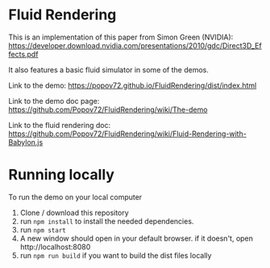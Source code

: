 # Fluid Rendering

This is an implementation of this paper from Simon Green (NVIDIA): https://developer.download.nvidia.com/presentations/2010/gdc/Direct3D_Effects.pdf

It also features a basic fluid simulator in some of the demos.

Link to the demo: https://popov72.github.io/FluidRendering/dist/index.html

Link to the demo doc page: https://github.com/Popov72/FluidRendering/wiki/The-demo

Link to the fluid rendering doc: https://github.com/Popov72/FluidRendering/wiki/Fluid-Rendering-with-Babylon.js

# Running locally

To run the demo on your local computer

1. Clone / download this repository
1. run `npm install` to install the needed dependencies.
1. run `npm start`
1. A new window should open in your default browser. if it doesn't, open http://localhost:8080
1. run `npm run build` if you want to build the dist files locally
